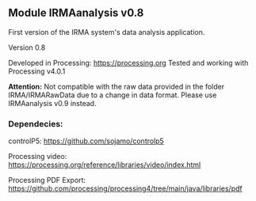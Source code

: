 ## Module IRMAanalysis v0.8

First version of the IRMA system's data analysis application. 

Version 0.8

Developed in Processing: https://processing.org
Tested and working with Processing v4.0.1

**Attention:** Not compatible with the raw data provided in the folder IRMA/IRMARawData due to a change in data format.
Please use IRMAanalysis v0.9 instead.


### Dependecies:

controlP5: https://github.com/sojamo/controlp5

Processing video: https://processing.org/reference/libraries/video/index.html

Processing PDF Export: https://github.com/processing/processing4/tree/main/java/libraries/pdf



